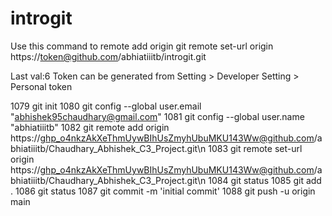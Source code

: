# introgit
Use this command to remote add origin
git remote set-url origin https://token@github.com/abhiatiiitb/introgit.git

Last val:6
Token can be generated from Setting > Developer Setting > Personal token

 1079  git init
 1080  git config --global user.email "abhishek95chaudhary@gmail.com"
 1081  git config --global user.name "abhiatiiitb"
 1082  git remote add origin https://ghp_o4nkzAkXeThmUywBIhUsZmyhUbuMKU143Ww@github.com/abhiatiiitb/Chaudhary_Abhishek_C3_Project.git\n
 1083  git remote set-url origin https://ghp_o4nkzAkXeThmUywBIhUsZmyhUbuMKU143Ww@github.com/abhiatiiitb/Chaudhary_Abhishek_C3_Project.git\n
 1084  git status
 1085  git add .
 1086  git status
 1087  git commit -m 'initial commit'
 1088  git push -u origin main


